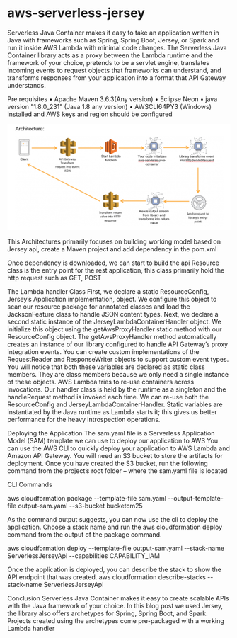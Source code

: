 # aws-serverless-jersey
Serverless Java Container makes it easy to take an application written in Java with frameworks such as Spring, Spring Boot, Jersey, or Spark and run it inside AWS Lambda with minimal code changes.
The Serverless Java Container library acts as a proxy between the Lambda runtime and the framework of your choice, pretends to be a servlet engine, translates incoming events to request objects that frameworks can understand, and transforms responses from your application into a format that API Gateway understands.

Pre requisites
•	Apache Maven 3.6.3(Any version)
•	Eclipse Neon
•	java version "1.8.0_231" (Java 1.8 any version)
•	AWSCLI64PY3 (Windows) installed and AWS keys and region should be configured

![Serverless Architecture](serverless.PNG)

This Architectures primarily focuses on building working model  based on Jersey api, create a Maven project and add dependency in the pom.xml

Once dependency is downloaded, we can start to build the api
Resource class is the entry point for the rest application, this class primarily hold the http request such as GET, POST

The Lambda handler Class
First, we declare a static ResourceConfig, Jersey’s Application implementation, object. We configure this object to scan our resource package for annotated classes and load the JacksonFeature class to handle JSON content types.
Next, we declare a second static instance of the JerseyLambdaContainerHandler object. We initialize this object using the getAwsProxyHandler static method with our ResourceConfig object. The getAwsProxyHandler method automatically creates an instance of our library configured to handle API Gateway’s proxy integration events. You can create custom implementations of the RequestReader and ResponseWriter objects to support custom event types.
You will notice that both these variables are declared as static class members. They are class members because we only need a single instance of these objects. AWS Lambda tries to re-use containers across invocations. Our handler class is held by the runtime as a singleton and the handleRequest method is invoked each time. We can re-use both the ResourceConfig and JerseyLambdaContainerHandler. Static variables are instantiated by the Java runtime as Lambda starts it; this gives us better performance for the heavy introspection operations.

Deploying the Application
The sam.yaml file is a Serverless Application Model (SAM) template we can use to deploy our application to AWS 
You can use the AWS CLI to quickly deploy your application to AWS Lambda and Amazon API Gateway.
You will need an S3 bucket to store the artifacts for deployment. Once you have created the S3 bucket, run the following command from the project’s root folder – where the sam.yaml file is located

CLI Commands

aws cloudformation package --template-file sam.yaml --output-template-file output-sam.yaml --s3-bucket bucketcm25

As the command output suggests, you can now use the cli to deploy the application. Choose a stack name and run the aws cloudformation deploy command from the output of the package command.

aws cloudformation deploy --template-file output-sam.yaml --stack-name ServerlessJerseyApi --capabilities CAPABILITY_IAM

Once the application is deployed, you can describe the stack to show the API endpoint that was created.
aws cloudformation describe-stacks --stack-name ServerlessJerseyApi

Conclusion
Serverless Java Container makes it easy to create scalable APIs with the Java framework of your choice. In this blog post we used Jersey, the library also offers archetypes for Spring, Spring Boot, and Spark. Projects created using the archetypes come pre-packaged with a working Lambda handler
